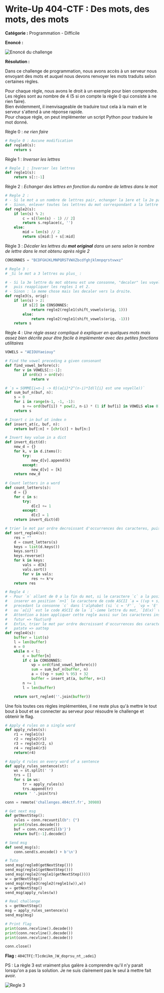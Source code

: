 # Write-Up 404-CTF : Des mots, des mots, des mots

__Catégorie :__ Programmation - Difficile

**Enoncé :**

![Enoncé du challenge](images/enonce.png)

**Résolution :**

Dans ce challenge de programmation, nous avons accès à un serveur nous envoyant des mots et auquel nous devons renvoyer les mots traduits selon certaines règles.

Pour chaque règle, nous avons le droit à un exemple pour bien comprendre. Les règles sont au nombre de 4 (5 si on compte la règle 0 qui consiste à ne rien faire).  
Bien évidemment, il inenvisageable de traduire tout cela à la main et le serveur s'attend à une réponse rapide.  
Pour chaque règle, on peut implémenter un script Python pour traduire le mot donné.

Règle 0 : _ne rien faire_

```python
# Regle 0 : Aucune modification
def regle0(s):
    return s
```

Règle 1 : _Inverser les lettres_

```python
# Regle 1 : Inverser les lettres
def regle1(s):
    return s[::-1]
```

Règle 2 : _Echanger des lettres en fonction du nombre de lettres dans le mot_

```python
# Regle 2 :
# - Si le mot a un nombre de lettres pair, echanger la 1ere et la 2e partie du mot obtenu
# - Sinon, enlever toutes les lettres du mot correspondant a la lettre centrale
def regle2(s):
    if len(s) % 2:
        c = s[(len(s) - 1) // 2]
        return s.replace(c, '')
    else:
        mid = len(s) // 2
        return s[mid:] + s[:mid]
```

Règle 3 : _Décaler les lettres du **mot original** dans un sens selon le nombre de lettre dans le mot obtenu après règle 2_

```python
CONSONNES = "BCDFGHJKLMNPQRSTVWXZbcdfghjklmnpqrstvwxz"

# Regle 3 :
# _Si le mot a 3 lettres ou plus_ :

# - Si la 3e lettre du mot obtenu est une consonne, "decaler" les voyelles vers la gauche dans le mot original,
#   puis reappliquer les regles 1 et 2.
# - Sinon : la meme chose mais les decaler vers la droite.
def regle3(s, orig):
    if len(s) > 2:
        if s[2] in CONSONNES:
            return regle2(regle1(shift_vowels(orig, 1)))
        else:
            return regle2(regle1(shift_vowels(orig, -1)))
    return s
```

Règle 4 : _Une règle assez compliqué à expliquer en quelques mots mais assez bien décrite pour être facile à implémenter avec des petites fonctions utilitaires_

```python
VOWELS = "AEIOUYaeiouy"

# Find the vowel preceding a given consonant
def find_vowel_before(c):
    for v in VOWELS[::-1]:
        if ord(c) > ord(v):
            return v

# `s = SOMME{i=n-1 -> 0}(a{i}*2^(n-i)*Id(l{i} est une voyelle))`
def sum_buf_n(buf, n):
    s = 0
    for i in range(n-1, -1, -1):
        s += ord(buf[i]) * pow(2, n-i) * (1 if buf[i] in VOWELS else 0)
    return s

# Insert c in buf at index n
def insert_at(c, buf, n):
    return buf[:n] + [chr(c)] + buf[n:]

# Invert key value in a dict
def invert_dict(d):
    new_d = {}
    for k, v in d.items():
        try:
            new_d[v].append(k)
        except:
            new_d[v] = [k]
    return new_d
            
# Count letters in a word
def count_letters(s):
    d = {}
    for c in s:
        try:
            d[c] += 1
        except:
            d[c] = 1
    return invert_dict(d)

# trier le mot par ordre decroissant d'occurrences des caracteres, puis par ordre croissant en code ASCII pour les egalites
def sort_regle4(s):
    res = ""
    d = count_letters(s)
    keys = list(d.keys())
    keys.sort()
    keys.reverse()
    for k in keys:
        vals = d[k]
        vals.sort()
        for v in vals:
            res += k*v
    return res

# Regle 4 :
# - Pour `n` allant de 0 a la fin du mot, si le caractere `c` a la position `n` du mot est une consonne (majuscule ou minuscule),
#   inserer en position `n+1` le caractere de code ASCII `a = ((vp + s) % 95) + 32`, ou `vp` est le code ASCII de la voyelle
#   precedant la consonne `c` dans l'alphabet (si `c = 'F'`, `vp = 'E'`), et `s = SOMME{i=n-1 -> 0}(a{i}*2^(n-i)*Id(l{i} est une voyelle))`,
#   ou `a{i}` est le code ASCII de la `i`-ieme lettre du mot, `Id(x)` vaut `1` si `x` est vrai, `0` sinon, et `l{i}` la `i`-ieme lettre du mot.
#   Attention a bien appliquer cette regle aussi sur les caracteres inseres au mot._
#   futur => f&ut\ur@
#   Enfin, trier le mot par ordre decroissant d'occurrences des caracteres, puis par ordre croissant en code ASCII pour les egalites
#   patate => aattep
def regle4(s):
    buffer = list(s)
    l = len(buffer)
    n = 0
    while n < l:
        c = buffer[n]
        if c in CONSONNES:
            vp = ord(find_vowel_before(c))
            sum = sum_buf_n(buffer, n)
            a = ((vp + sum) % 95) + 32
            buffer = insert_at(a, buffer, n+1)
        n += 1
        l = len(buffer)

    return sort_regle4(''.join(buffer))
```

Une fois toutes ces règles implémentées, il ne reste plus qu'à mettre le tout bout à bout et se connecter au serveur pour résoudre le challenge et obtenir le flag.

```python
# Apply 4 rules on a single word
def apply_rules(s):
    r1 = regle1(s)
    r2 = regle2(r1)
    r3 = regle3(r2, s)
    r4 = regle4(r3)
    return(r4)

# Apply 4 rules on every word of a sentence
def apply_rules_sentence(st):
    ws = st.split(' ')
    trs = []
    for s in ws:
        tr = apply_rules(s)
        trs.append(tr)
    return ' '.join(trs)

conn = remote('challenges.404ctf.fr', 30980)

# Get next msg
def getNextStep():
    rules = conn.recvuntil(b": {")
    print(rules.decode())
    buf = conn.recvuntil(b'}')
    return buf[:-1].decode()

# Send msg
def send_msg(s):
    conn.send(s.encode() + b'\n')

# Tuto
send_msg(regle0(getNextStep()))
send_msg(regle1(getNextStep()))
send_msg(regle2(regle1(getNextStep())))
w = getNextStep()
send_msg(regle3(regle2(regle1(w)),w))
w = getNextStep()
send_msg(apply_rules(w))

# Real challenge
s = getNextStep()
msg = apply_rules_sentence(s)
send_msg(msg)

# Print flag
print(conn.recvline().decode())
print(conn.recvline().decode())
print(conn.recvline().decode())

conn.close()
```

**Flag :** `404CTF{:T]cdeikm_)W_doprsu_nt_;adei}`

PS : La règle 3 est vraiment plus galère à comprendre qu'il n'y parait lorsqu'on a pas la solution. Je ne suis clairement pas le seul à mettre fait avoir.

![Regle 3](images/regle_3.png)
